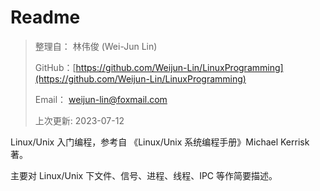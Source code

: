 # Readme

> 整理自： 林伟俊 (Wei-Jun Lin)
>
> GitHub：[https://github.com/Weijun-Lin/LinuxProgramming](https://github.com/Weijun-Lin/LinuxProgramming)
>
> Email：   weijun-lin@foxmail.com
>
> 上次更新: 2023-07-12

Linux/Unix 入门编程，参考自 《Linux/Unix 系统编程手册》Michael Kerrisk 著。

主要对 Linux/Unix 下文件、信号、进程、线程、IPC 等作简要描述。
